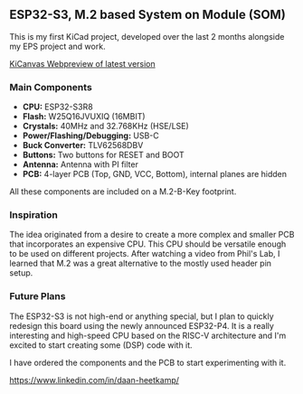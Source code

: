 ## ESP32-S3, M.2 based System on Module (SOM)

This is my first KiCad project, developed over the last 2 months alongside my EPS project and work. 

[KiCanvas Webpreview of latest version](https://kicanvas.org/?github=https%3A%2F%2Fgithub.com%2FItsNotDaan%2FKiCad_ESP32S3_M.2_Board%2Ftree%2Fmain%2FESP32S3_M.2_Board)

### Main Components

- **CPU:** ESP32-S3R8
- **Flash:** W25Q16JVUXIQ (16MBIT)
- **Crystals:** 40MHz and 32.768KHz (HSE/LSE)
- **Power/Flashing/Debugging:** USB-C
- **Buck Converter:** TLV62568DBV
- **Buttons:** Two buttons for RESET and BOOT
- **Antenna:** Antenna with PI filter
- **PCB:** 4-layer PCB (Top, GND, VCC, Bottom), internal planes are hidden

All these components are included on a M.2-B-Key footprint. 

### Inspiration

The idea originated from a desire to create a more complex and smaller PCB that incorporates an expensive CPU. This CPU should be versatile enough to be used on different projects. After watching a video from Phil's Lab, I learned that M.2 was a great alternative to the mostly used header pin setup. 

### Future Plans

The ESP32-S3 is not high-end or anything special, but I plan to quickly redesign this board using the newly announced ESP32-P4. It is a really interesting and high-speed CPU based on the RISC-V architecture and I'm excited to start creating some (DSP) code with it. 

I have ordered the components and the PCB to start experimenting with it.

https://www.linkedin.com/in/daan-heetkamp/
